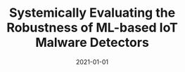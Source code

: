 ---
title: "Systemically Evaluating the Robustness of ML-based IoT Malware Detectors"
collection: publications
permalink: /publication/2021-01-01-Systemically-Evaluating-the-Robustness-of-ML-based-IoT-Malware-Detectors
date: 2021-01-01
venue: 'In the proceedings of 51st Annual IEEE/IFIP International Conference on Dependable Systems and Networks, DSN 2021, Taipei, Taiwan, June 21-24, 2021 - Supplemental Volume'
paperurl: 'https://doi.org/10.1109/DSN-S52858.2021.00012'
citation: ' Ahmed Abusnaina,  Afsah Anwar,  Sultan Alshamrani,  Abdulrahman Alabduljabbar,  Rhongho Jang,  DaeHun Nyang,  David Mohaisen, &quot;Systemically Evaluating the Robustness of ML-based IoT Malware Detectors.&quot; In the proceedings of 51st Annual IEEE/IFIP International Conference on Dependable Systems and Networks, DSN 2021, Taipei, Taiwan, Supplemental Volume, 2021 (BEST EXTENDED ABSTRACT).'
---